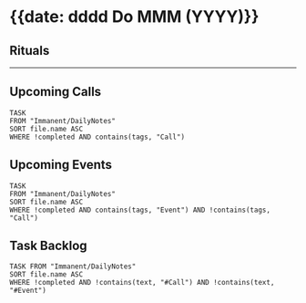 # {{date: dddd Do MMM (YYYY)}}

## Rituals

--- 

## Upcoming Calls
```dataview
TASK 
FROM "Immanent/DailyNotes"
SORT file.name ASC
WHERE !completed AND contains(tags, "Call")
```

## Upcoming Events
```dataview
TASK 
FROM "Immanent/DailyNotes"
SORT file.name ASC
WHERE !completed AND contains(tags, "Event") AND !contains(tags, "Call")
```

## Task Backlog
```dataview
TASK FROM "Immanent/DailyNotes" 
SORT file.name ASC
WHERE !completed AND !contains(text, "#Call") AND !contains(text, "#Event")
```